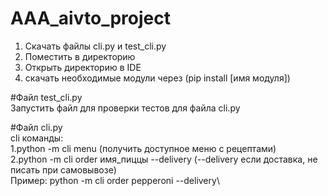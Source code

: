 # AAA_aivto_project

1. Скачать файлы cli.py и test_cli.py
2. Поместить в директорию
3. Открыть директорию в IDE
4. скачать необходимые модули через (pip install [имя модуля])

#Файл test_cli.py\
Запустить файл для проверки тестов для файла cli.py

#Файл cli.py\
cli команды:\
1.python -m cli menu (получить доступное меню с рецептами)\
2.python -m cli order имя_пиццы --delivery (--delivery если доставка, не писать при самовывозе)\
Пример: python -m cli order pepperoni --delivery\


